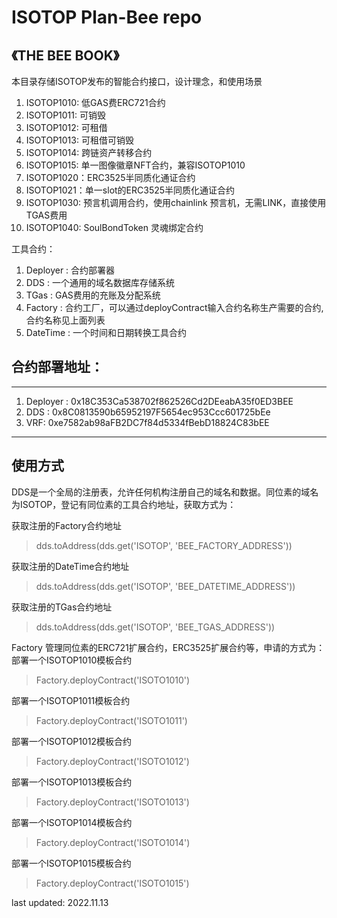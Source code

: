 # ISOTOP Plan-Bee repo
## 《THE BEE BOOK》 

本目录存储ISOTOP发布的智能合约接口，设计理念，和使用场景  
1. ISOTOP1010: 低GAS费ERC721合约  
2. ISOTOP1011: 可销毁  
3. ISOTOP1012: 可租借 
4. ISOTOP1013: 可租借可销毁  
5. ISOTOP1014: 跨链资产转移合约  
6. ISOTOP1015: 单一图像徽章NFT合约，兼容ISOTOP1010  
7. ISOTOP1020：ERC3525半同质化通证合约  
8. ISOTOP1021：单一slot的ERC3525半同质化通证合约  
9. ISOTOP1030: 预言机调用合约，使用chainlink 预言机，无需LINK，直接使用TGAS费用
10. ISOTOP1040: SoulBondToken 灵魂绑定合约  

工具合约：  
1. Deployer : 合约部署器  
2. DDS :  一个通用的域名数据库存储系统  
3. TGas : GAS费用的充账及分配系统  
4. Factory : 合约工厂，可以通过deployContract输入合约名称生产需要的合约, 合约名称见上面列表  
5. DateTime : 一个时间和日期转换工具合约  


## 合约部署地址：

***
1. Deployer : 0x18C353Ca538702f862526Cd2DEeabA35f0ED3BEE  
2. DDS : 0x8C0813590b65952197F5654ec953Ccc601725bEe  
3. VRF: 0xe7582ab98aFB2DC7f84d5334fBebD18824C83bEE  

***
## 使用方式

DDS是一个全局的注册表，允许任何机构注册自己的域名和数据。同位素的域名为ISOTOP，登记有同位素的工具合约地址，获取方式为：  

获取注册的Factory合约地址 
> dds.toAddress(dds.get('ISOTOP', 'BEE_FACTORY_ADDRESS'))   

获取注册的DateTime合约地址  
> dds.toAddress(dds.get('ISOTOP', 'BEE_DATETIME_ADDRESS'))  

获取注册的TGas合约地址  
> dds.toAddress(dds.get('ISOTOP', 'BEE_TGAS_ADDRESS'))  

Factory 管理同位素的ERC721扩展合约，ERC3525扩展合约等，申请的方式为：  
部署一个ISOTOP1010模板合约 
> Factory.deployContract('ISOTO1010')   

部署一个ISOTOP1011模板合约  
> Factory.deployContract('ISOTO1011')  

部署一个ISOTOP1012模板合约  
> Factory.deployContract('ISOTO1012')  

部署一个ISOTOP1013模板合约  
> Factory.deployContract('ISOTO1013')  

部署一个ISOTOP1014模板合约  
> Factory.deployContract('ISOTO1014')  

部署一个ISOTOP1015模板合约  
> Factory.deployContract('ISOTO1015')  

last updated: 2022.11.13
